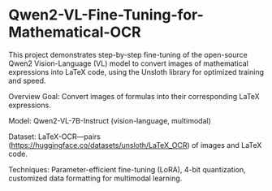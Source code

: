 # Qwen2-VL-Fine-Tuning-for-Mathematical-OCR
This project demonstrates step-by-step fine-tuning of the open-source Qwen2 Vision-Language (VL) model to convert images of mathematical expressions into LaTeX code, using the Unsloth library for optimized training and speed.


Overview
Goal: Convert images of formulas into their corresponding LaTeX expressions.

Model: Qwen2-VL-7B-Instruct (vision-language, multimodal)

Dataset: LaTeX-OCR—pairs (https://huggingface.co/datasets/unsloth/LaTeX_OCR) of images and LaTeX code.

Techniques: Parameter-efficient fine-tuning (LoRA), 4-bit quantization, customized data formatting for multimodal learning.
